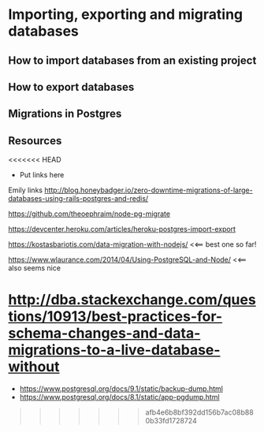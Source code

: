 # Importing, exporting and migrating databases

## How to import databases from an existing project

## How to export databases

## Migrations in Postgres

## Resources
<<<<<<< HEAD
- Put links here




Emily links
http://blog.honeybadger.io/zero-downtime-migrations-of-large-databases-using-rails-postgres-and-redis/

https://github.com/theoephraim/node-pg-migrate

https://devcenter.heroku.com/articles/heroku-postgres-import-export

https://kostasbariotis.com/data-migration-with-nodejs/ <<== best one so far!

https://www.wlaurance.com/2014/04/Using-PostgreSQL-and-Node/ <<== also seems nice

http://dba.stackexchange.com/questions/10913/best-practices-for-schema-changes-and-data-migrations-to-a-live-database-without
=======
- https://www.postgresql.org/docs/9.1/static/backup-dump.html
- https://www.postgresql.org/docs/8.1/static/app-pgdump.html
>>>>>>> afb4e6b8bf392dd156b7ac08b880b33fd1728724
